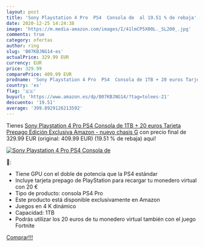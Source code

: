 ```yaml
---
layout: post
title: 'Sony Playstation 4 Pro  PS4  Consola de  al 19.51 % de rebaja'
date: 2020-12-25 14:24:38
image: 'https://m.media-amazon.com/images/I/41lmCP5X00L._SL200_.jpg'
comments: true
category: ofertas
author: ring
slug: 'B07KBJNG14-es'
actualPrice: 329.99 EUR
currency: EUR
price: 329.99
comparePrice: 409.99 EUR
prodname: 'Sony Playstation 4 Pro  PS4  Consola de 1TB + 20 euros Tarjeta Prepago  Edición Exclusiva Amazon  - nuevo chasis G'
country: 'es'
flag: '🇪🇸'
buyurl: 'https://www.amazon.es/dp/B07KBJNG14/?tag=tolees-21'
descuento: '19.51'
average: '399.8929126213592'
---
```


Tienes [Sony Playstation 4 Pro  PS4  Consola de 1TB + 20 euros Tarjeta Prepago  Edición Exclusiva Amazon  - nuevo chasis G](https://www.amazon.es/dp/B07KBJNG14/?tag=tolees-21) con precio final de  329.99 EUR (original: 409.99 EUR) (19.51 %  de rebaja) aqui!

[![Sony Playstation 4 Pro  PS4  Consola de ](https://m.media-amazon.com/images/I/41lmCP5X00L._SL200_.jpg)](https://www.amazon.es/dp/B07KBJNG14/?tag=tolees-21)

🔎:

- Tiene GPU con el doble de potencia que la PS4 estándar
- Incluye tarjeta prepago de PlayStation para recargar tu monedero virtual con 20 €
- Tipo de producto: consola PS4 Pro
- Este producto está disponible exclusivamente en Amazon
- Juegos en 4 K dinámico
- Capacidad: 1TB
- Podrás utilizar los 20 euros de tu monedero virtual también con el juego Fortnite

[Comprar!!!](https://www.amazon.es/dp/B07KBJNG14/?tag=tolees-21)
